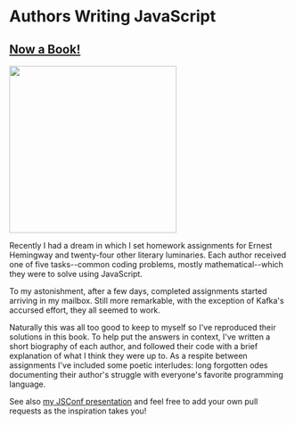 # Authors Writing JavaScript

## [Now a Book!](http://anguscroll.com/hemingway)

<a href="http://anguscroll.com/hemingway/"><img src="http://media.nostarch.com/sites/default/files/imagecache/product_full/Hemingway_cover-front-FINAL-new.png" width="300px" height="300px"></a>

Recently I had a dream in which I set homework assignments for Ernest Hemingway and twenty-four other literary luminaries. Each author received one of five tasks--common coding problems, mostly mathematical--which they were to solve using JavaScript.

To my astonishment, after a few days, completed assignments started arriving in my mailbox. Still more remarkable, with the exception of Kafka's accursed effort, they all seemed to work. 

Naturally this was all too good to keep to myself so I've reproduced their solutions in this book. To help put the answers in context, I've written a short biography of each author, and followed their code with a brief explanation of what I think they were up to. As a respite between assignments I've included some poetic interludes: long forgotten odes documenting their author's struggle with everyone's favorite programming language.  

See also [my JSConf presentation](https://speakerdeck.com/anguscroll/javascript-is-literature-is-javascript) and feel free to add your own pull requests as the inspiration takes you!
